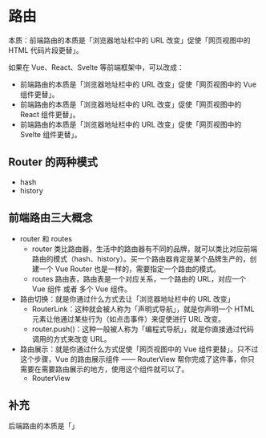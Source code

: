 # 路由

本质：前端路由的本质是「浏览器地址栏中的 URL 改变」促使「网页视图中的 HTML 代码片段更替」。

如果在 Vue、React、Svelte 等前端框架中，可以改成：

- 前端路由的本质是「浏览器地址栏中的 URL 改变」促使「网页视图中的 Vue 组件更替」。
- 前端路由的本质是「浏览器地址栏中的 URL 改变」促使「网页视图中的 React 组件更替」。
- 前端路由的本质是「浏览器地址栏中的 URL 改变」促使「网页视图中的 Svelte 组件更替」。

## Router 的两种模式

- hash
- history

## 前端路由三大概念

- router 和 routes
  - router 类比路由器，生活中的路由器有不同的品牌，就可以类比对应前端路由的模式（hash、history）。买一个路由器肯定是某个品牌生产的，创建一个 Vue Router 也是一样的，需要指定一个路由的模式。
  - routes 路由表，路由表是一个对应关系，一个路由的 URL，对应一个 Vue 组件 或者 多个 Vue 组件。
- 路由切换：就是你通过什么方式去让「浏览器地址栏中的 URL 改变」
  - RouterLink：这种就会被人称为「声明式导航」，就是你声明一个 HTML 元素让他通过某些行为（如点击事件）来促使进行 URL 改变。
  - router.push()：这种一般被人称为「编程式导航」，就是你直接通过代码调用的方式来改变 URL。
- 路由展示：就是你通过什么方式促使「网页视图中的 Vue 组件更替」。只不过这个步骤，Vue 的路由展示组件 —— RouterView 帮你完成了这件事，你只需要在需要路由展示的地方，使用这个组件就可以了。
  - RouterView

## 补充

后端路由的本质是「」
